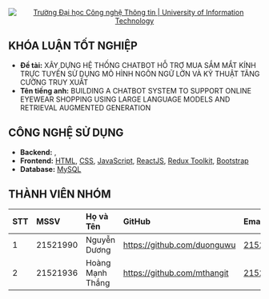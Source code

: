 <p align="center">
  <a href="https://www.uit.edu.vn/" title="Trường Đại học Công nghệ Thông tin" style="border: none;">
    <img src="https://i.imgur.com/WmMnSRt.png" alt="Trường Đại học Công nghệ Thông tin | University of Information Technology">
  </a>
</p>



## KHÓA LUẬN TỐT NGHIỆP

-    **Đề tài:** XÂY DỰNG HỆ THỐNG CHATBOT HỖ TRỢ MUA SẮM MẮT KÍNH TRỰC
TUYẾN SỬ DỤNG MÔ HÌNH NGÔN NGỮ LỚN VÀ KỸ THUẬT TĂNG
CƯỜNG TRUY XUẤT
-    **Tên tiếng anh:** BUILDING A CHATBOT SYSTEM TO SUPPORT ONLINE EYEWEAR
SHOPPING USING LARGE LANGUAGE MODELS AND RETRIEVAL
AUGMENTED GENERATION

## CÔNG NGHỆ SỬ DỤNG

-    **Backend:** , 
-    **Frontend:** [HTML](https://developer.mozilla.org/en-US/docs/Web/HTML), [CSS](https://developer.mozilla.org/en-US/docs/Web/CSS), [JavaScript](https://www.javascript.com/), [ReactJS](https://reactjs.org/), [Redux Toolkit](https://redux.js.org/), [Bootstrap](https://reactstrap.github.io/?path=/story/home-installation--page)
-    **Database:** [MySQL](https://www.mysql.com/)

## THÀNH VIÊN NHÓM

| STT | MSSV     | Họ và Tên            | GitHub                            | Email                  |
| :-- | :------- | :------------------- | :-------------------------------- | :--------------------- |
| 1   | 21521990 | Nguyễn Dương         | https://github.com/duonguwu       | 21521990@gm.uit.edu.vn |
| 2   | 21521936 | Hoàng Mạnh Thắng       | https://github.com/mthangit       | 21521428@gm.uit.edu.vn |

